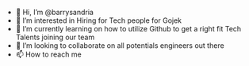 - 👋 Hi, I’m @barrysandria
- 👀 I’m interested in Hiring for Tech people for Gojek
- 🌱 I’m currently learning on how to utilize Github to get a right fit Tech Talents joining our team
- 💞️ I’m looking to collaborate on all potentials engineers out there
- 📫 How to reach me 

<!---
barrysandria/barrysandria is a ✨ special ✨ repository because its `README.md` (this file) appears on your GitHub profile.
You can click the Preview link to take a look at your changes.
--->
